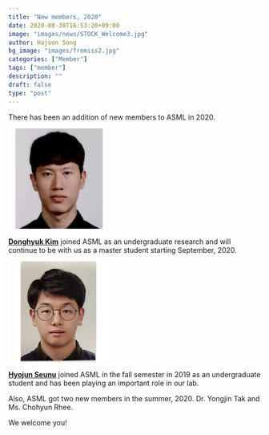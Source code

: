 ```yaml
---
title: "New members, 2020"
date: 2020-08-30T16:53:20+09:00
image: "images/news/STOCK_Welcome3.jpg"
author: Hajoon Song
bg_image: "images/fromiss2.jpg"
categories: ["Member"]
tags: ["member"]
description: ""
draft: false
type: "post"
---
```


There has been an addition of new members to ASML in 2020.

<div class='image'>
<img src="/images/group/dhkim.png" class="img-responsive; width:50%;" alt="">
</div>

**[Donghyuk Kim](/group/dhkim/#anchor)** joined ASML as an undergraduate research and will continue to be with us as a master student starting September, 2020.

<div class='image'>
<img src="/images/group/swhj.jpg" class="img-responsive; width:50%;" alt="">
</div>

**[Hyojun Seunu](/group/swhj/#anchor)** joined ASML in the fall semester in 2019 as an undergraduate student and has been playing an important role in our lab.

Also, ASML got two new members in the summer, 2020.
Dr. Yongjin Tak and Ms. Chohyun Rhee.

We welcome you!
<br>
